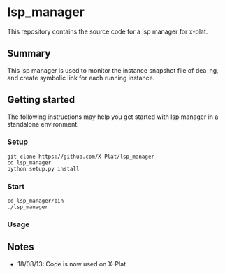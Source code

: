 # lsp_manager

This repository contains the source code for a lsp manager
for x-plat.

## Summary

This lsp manager is used to monitor the instance snapshot file
of dea_ng, and create symbolic link for each running instance.


## Getting started

The following instructions may help you get started with lsp
manager in a standalone environment.

### Setup

```
git clone https://github.com/X-Plat/lsp_manager
cd lsp_manager
python setup.py install
```

### Start

```
cd lsp_manager/bin
./lsp_manager
```

### Usage

## Notes

* 18/08/13: Code is now used on X-Plat
